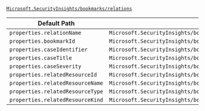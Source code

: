 [`Microsoft.SecurityInsights/bookmarks/relations`](https://docs.microsoft.com/en-us/azure/templates/microsoft.securityinsights/bookmarks/relations)

| Default Path | Alias |
|---|---|
| `properties.relationName` | `Microsoft.SecurityInsights/bookmarks/relations/relationName` |
| `properties.bookmarkId` | `Microsoft.SecurityInsights/bookmarks/relations/bookmarkId` |
| `properties.caseIdentifier` | `Microsoft.SecurityInsights/bookmarks/relations/caseIdentifier` |
| `properties.caseTitle` | `Microsoft.SecurityInsights/bookmarks/relations/caseTitle` |
| `properties.caseSeverity` | `Microsoft.SecurityInsights/bookmarks/relations/caseSeverity` |
| `properties.relatedResourceId` | `Microsoft.SecurityInsights/bookmarks/relations/relatedResourceId` |
| `properties.relatedResourceName` | `Microsoft.SecurityInsights/bookmarks/relations/relatedResourceName` |
| `properties.relatedResourceType` | `Microsoft.SecurityInsights/bookmarks/relations/relatedResourceType` |
| `properties.relatedResourceKind` | `Microsoft.SecurityInsights/bookmarks/relations/relatedResourceKind` |

